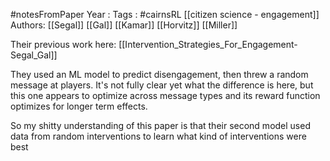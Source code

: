 #notesFromPaper
Year   :
Tags   : #cairnsRL [[citizen science - engagement]]
Authors: [[Segal]] [[Gal]] [[Kamar]] [[Horvitz]] [[Miller]]

Their previous work here: [[Intervention_Strategies_For_Engagement-Segal_Gal]]

They used an ML model to predict disengagement, then threw a random message at players. It's not fully clear yet what the difference is here, but this one appears to optimize across message types and its reward function optimizes for longer term effects.

So my shitty understanding of this paper is that their second model used data from random interventions to learn what kind of interventions were best
